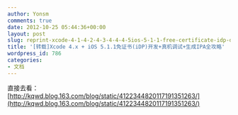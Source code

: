 ```yaml
---
author: Yonsm
comments: true
date: 2012-10-25 05:44:36+00:00
layout: post
slug: reprint-xcode-4-1-4-2-4-3-4-4-4-5ios-5-1-1-free-certificate-idp-development-debugging-generated-ipa-strategy
title: '[转载]Xcode 4.x + iOS 5.1.1免证书(iDP)开发+真机调试+生成IPA全攻略'
wordpress_id: 786
categories:
- 文档
---
```


直接去看：[http://kqwd.blog.163.com/blog/static/4122344820117191351263/](http://kqwd.blog.163.com/blog/static/4122344820117191351263/)

